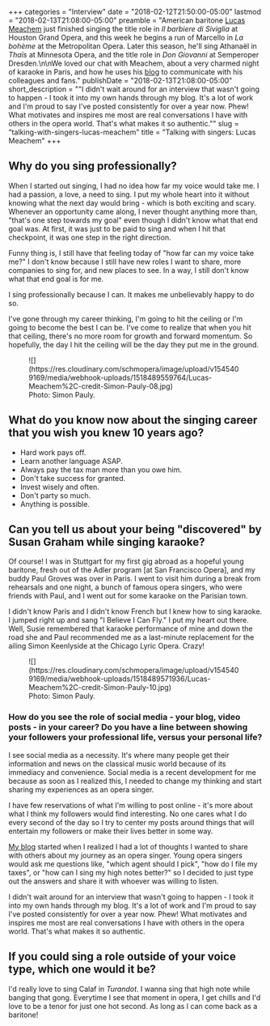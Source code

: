 +++
categories = "Interview"
date = "2018-02-12T21:50:00-05:00"
lastmod = "2018-02-13T21:08:00-05:00"
preamble = "American baritone [Lucas Meachem](/scene/people/lucas-meachem/) just finished singing the title role in *Il barbiere di Siviglia* at Houston Grand Opera, and this week he begins a run of Marcello in *La bohème* at the Metropolitan Opera. Later this season, he'll sing Athanaël in *Thaïs* at Minnesota Opera, and the title role in *Don Giovanni* at Semperoper Dresden.\n\nWe loved our chat with Meachem, about a very charmed night of karaoke in Paris, and how he uses his [blog](https://thebaritoneblog.com/) to communicate with his colleagues and fans."
publishDate = "2018-02-13T21:08:00-05:00"
short_description = "&quot;I didn&#039;t wait around for an interview that wasn&#039;t going to happen - I took it into my own hands through my blog. It&#039;s a lot of work and I&#039;m proud to say I&#039;ve posted consistently for over a year now. Phew! What motivates and inspires me most are real conversations I have with others in the opera world. That&#039;s what makes it so authentic.&quot;"
slug = "talking-with-singers-lucas-meachem"
title = "Talking with singers: Lucas Meachem"
+++

## Why do you sing professionally?

When I started out singing, I had no idea how far my voice would take me. I had a passion, a love, a need to sing. I put my whole heart into it without knowing what the next day would bring - which is both exciting and scary. Whenever an opportunity came along, I never thought anything more than, "that's one step towards my goal" even though I didn't know what that end goal was. At first, it was just to be paid to sing and when I hit that checkpoint, it was one step in the right direction. 

Funny thing is, I still have that feeling today of "how far can my voice take me?" I don't know because I still have new roles I want to share, more companies to sing for, and new places to see. In a way, I still don't know what that end goal is for me.

I sing professionally because I can. It makes me unbelievably happy to do so.

I've gone through my career thinking, I'm going to hit the ceiling or I'm going to become the best I can be. I've come to realize that when you hit that ceiling, there's no more room for growth and forward momentum. So hopefully, the day I hit the ceiling will be the day they put me in the ground.

<figure data-type="image">
![](https://res.cloudinary.com/schmopera/image/upload/v1545409169/media/webhook-uploads/1518489559764/Lucas-Meachem%2C-credit-Simon-Pauly-08.jpg)
<figcaption>Photo: Simon Pauly.</figcaption>
</figure>

## What do you know now about the singing career that you wish you knew 10 years ago?

<ul class="nospace">
<li>Hard work pays off.
<li>Learn another language ASAP.
<li>Always pay the tax man more than you owe him.
<li>Don't take success for granted.
<li>Invest wisely and often.
<li>Don't party so much.
<li>Anything is possible.

</ul>

## Can you tell us about your being "discovered" by Susan Graham while singing karaoke?

Of course! I was in Stuttgart for my first gig abroad as a hopeful young baritone, fresh out of the Adler program [at San Francisco Opera], and my buddy Paul Groves was over in Paris. I went to visit him during a break from rehearsals and one night, a bunch of famous opera singers, who were friends with Paul, and I went out for some karaoke on the Parisian town. 

I didn't know Paris and I didn't know French but I knew how to sing karaoke. I jumped right up and sang "I Believe I Can Fly." I put my heart out there. Well, Susie remembered that karaoke performance of mine and down the road she and Paul recommended me as a last-minute replacement for the ailing Simon Keenlyside at the Chicago Lyric Opera. Crazy!

<figure data-type="image">
![](https://res.cloudinary.com/schmopera/image/upload/v1545409169/media/webhook-uploads/1518489571936/Lucas-Meachem%2C-credit-Simon-Pauly-10.jpg)
<figcaption>Photo: Simon Pauly.</figcaption>
</figure>

### How do you see the role of social media - your blog, video posts - in your career? Do you have a line between showing your followers your professional life, versus your personal life?

I see social media as a necessity. It's where many people get their information and news on the classical music world because of its immediacy and convenience. Social media is a recent development for me because as soon as I realized this, I needed to change my thinking and start sharing my experiences as an opera singer.

I have few reservations of what I'm willing to post online - it's more about what I think my followers would find interesting. No one cares what I do every second of the day so I try to center my posts around things that will entertain my followers or make their lives better in some way.

[My blog](https://thebaritoneblog.com/) started when I realized I had a lot of thoughts I wanted to share with others about my journey as an opera singer. Young opera singers would ask me questions like, "which agent should I pick", "how do I file my taxes", or "how can I sing my high notes better?" so I decided to just type out the answers and share it with whoever was willing to listen. 

I didn't wait around for an interview that wasn't going to happen - I took it into my own hands through my blog. It's a lot of work and I'm proud to say I've posted consistently for over a year now. Phew! What motivates and inspires me most are real conversations I have with others in the opera world. That's what makes it so authentic.

## If you could sing a role outside of your voice type, which one would it be?

I'd really love to sing Calaf in *Turandot*. I wanna sing that high note while banging that gong. Everytime I see that moment in opera, I get chills and I'd love to be a tenor for just one hot second. As long as I can come back as a baritone!
